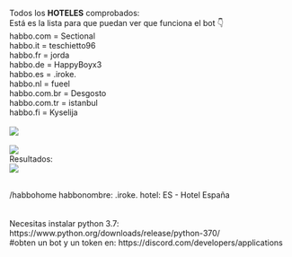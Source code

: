 Todos los <b>HOTELES</b> comprobados:
<br>
Está es la lista para que puedan ver que funciona el bot 👇
<br>
habbo.com = Sectional
<br>
habbo.it = teschietto96
<br>
habbo.fr = jorda
<br>
habbo.de = HappyBoyx3
<br>
habbo.es = .iroke.
<br>
habbo.nl = fueel
<br>
habbo.com.br = Desgosto
<br>
habbo.com.tr = istanbul
<br>
habbo.fi = Kyselija
<br>
<br>
<img src="https://i.imgur.com/wDwZOXw.png">
<br>
<br>
<img src="https://i.imgur.com/oaralpr.png">
<br>
Resultados:
<br>
<img src="https://i.imgur.com/comFcbN.png">


<br>
/habbohome habbonombre: .iroke. hotel: ES - Hotel España
<br>
<br>
<br>
Necesitas instalar python 3.7: https://www.python.org/downloads/release/python-370/
<br>
#obten un bot y un token en: https://discord.com/developers/applications
